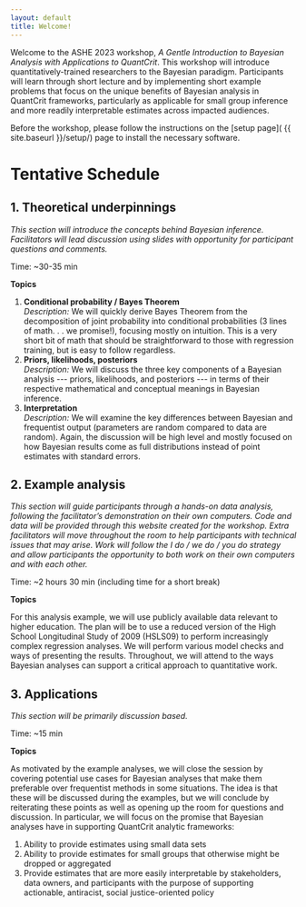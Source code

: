 ```yaml
---
layout: default
title: Welcome!
---
```


Welcome to the ASHE 2023 workshop, _A Gentle Introduction to Bayesian Analysis
with Applications to QuantCrit_. This workshop will introduce
quantitatively-trained researchers to the Bayesian paradigm. Participants will
learn through short lecture and by implementing short example problems that
focus on the unique benefits of Bayesian analysis in QuantCrit frameworks,
particularly as applicable for small group inference and more readily
interpretable estimates across impacted audiences.

Before the workshop, please follow the instructions on the 
[setup page]( {{ site.baseurl }}/setup/) page to install the necessary software.

# Tentative Schedule

## 1. Theoretical underpinnings

_This section will introduce the concepts behind Bayesian inference.
Facilitators will lead discussion using slides with opportunity for participant
questions and comments._

Time: ~30-35 min 

**Topics**

1. **Conditional probability / Bayes Theorem**  
_Description:_ We will quickly derive Bayes Theorem from the decomposition of
joint probability into conditional probabilities (3 lines of math. . . we
promise!), focusing mostly on intuition. This is a very short bit of math that
should be straightforward to those with regression training, but is easy to
follow regardless.
2. **Priors, likelihoods, posteriors**  
_Description:_ We will discuss the three key components of a Bayesian analysis ---
priors, likelihoods, and posteriors --- in terms of their respective mathematical
and conceptual meanings in Bayesian inference.
3. **Interpretation**  
_Description:_ We will examine the key differences between Bayesian and
frequentist output (parameters are random compared to data are random). Again,
the discussion will be high level and mostly focused on how Bayesian results
come as full distributions instead of point estimates with standard errors.

## 2. Example analysis

_This section will guide participants through a hands-on data analysis,
following the facilitator’s demonstration on their own computers. Code and data
will be provided through this website created for the workshop. Extra facilitators
will move throughout the room to help participants with technical issues that
may arise. Work will follow the I do / we do / you do strategy and allow
participants the opportunity to both work on their own computers and with each
other._

Time: ~2 hours 30 min (including time for a short break)

**Topics**

For this analysis example, we will use publicly available data relevant to
higher education. The plan will be to use a reduced version of the High School
Longitudinal Study of 2009 (HSLS09) to perform increasingly complex regression
analyses. We will perform various model checks and ways of presenting the
results. Throughout, we will attend to the ways Bayesian analyses can support a
critical approach to quantitative work.

## 3. Applications
_This section will be primarily discussion based._

Time: ~15 min

**Topics**

As motivated by the example analyses, we will close the session by covering
potential use cases for Bayesian analyses that make them preferable over
frequentist methods in some situations. The idea is that these will be discussed
during the examples, but we will conclude by reiterating these points as well as
opening up the room for questions and discussion. In particular, we will focus
on the promise that Bayesian analyses have in supporting QuantCrit analytic
frameworks:

1. Ability to provide estimates using small data sets
2. Ability to provide estimates for small groups that otherwise might be dropped or aggregated
3. Provide estimates that are more easily interpretable by stakeholders, data
owners, and participants with the purpose of supporting actionable, antiracist,
social justice-oriented policy

